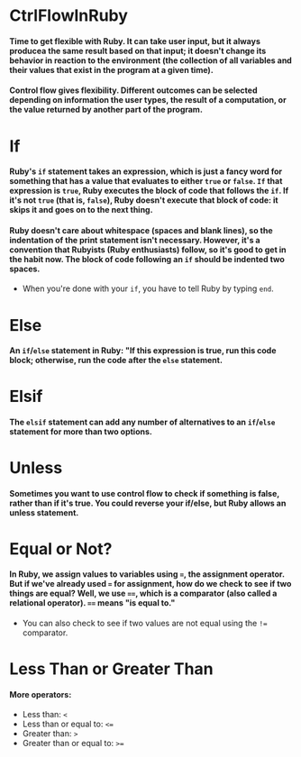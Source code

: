 # CtrlFlowInRuby
#### Time to get flexible with Ruby. It can take user input, but it always producea the same result based on that input; it doesn't change its behavior in reaction to the environment (the collection of all variables and their values that exist in the program at a given time).

#### Control flow gives flexibility. Different outcomes can be selected depending on information the user types, the result of a computation, or the value returned by another part of the program.

# If
#### Ruby's `if` statement takes an expression, which is just a fancy word for something that has a value that evaluates to either `true` or `false`. `If` that expression is `true`, Ruby executes the block of code that follows the `if`. If it's not `true` (that is, `false`), Ruby doesn't execute that block of code: it skips it and goes on to the next thing.

#### Ruby doesn't care about whitespace (spaces and blank lines), so the indentation of the print statement isn't necessary. However, it's a convention that Rubyists (Ruby enthusiasts) follow, so it's good to get in the habit now. The block of code following an `if` should be indented two spaces.

* When you're done with your `if`, you have to tell Ruby by typing `end`.

# Else
#### An `if`/`else` statement in Ruby: "If this expression is true, run this code block; otherwise, run the code after the `else` statement.

# Elsif
#### The `elsif` statement can add any number of alternatives to an `if`/`else` statement for more than two options.

# Unless
#### Sometimes you want to use control flow to check if something is false, rather than if it's true. You could reverse your if/else, but Ruby allows an unless statement.

# Equal or Not?
#### In Ruby, we assign values to variables using `=`, the assignment operator. But if we've already used `=` for assignment, how do we check to see if two things are equal? Well, we use `==`, which is a comparator (also called a relational operator). `==` means "is equal to."

* You can also check to see if two values are not equal using the `!=` comparator.

# Less Than or Greater Than
#### More operators:

* Less than: `<`
* Less than or equal to: `<=`
* Greater than: `>`
* Greater than or equal to: `>=`